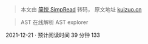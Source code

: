 > 本文由 [简悦 SimpRead](http://ksria.com/simpread/) 转码， 原文地址 [kuizuo.cn](https://kuizuo.cn/js/JS%E4%BB%A3%E7%A0%81%E4%B9%8B%E6%B7%B7%E6%B7%86)

> AST 在线解析 AST explorer

2021-12-21 · 预计阅读时间 39 分钟 133